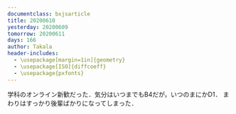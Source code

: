 ```yaml
---
documentclass: bxjsarticle
title: 20200610
yesterday: 20200609
tomorrow: 20200611
days: 166
author: Takala
header-includes:
  - \usepackage[margin=1in]{geometry}
  - \usepackage[ISO]{diffcoeff}
  - \usepackage{pxfonts}
---
```



学科のオンライン新歓だった．気分はいつまでもB4だが，いつのまにかD1．
まわりはすっかり後輩ばかりになってしまった．